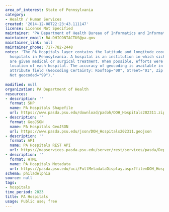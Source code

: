 ```yaml
---
area_of_interest: State of Pennsylvania
category:
- Health / Human Services
created: '2014-12-08T22:23:43.111147'
license: License Not Specified
maintainer: 'PA Department of Health Bureau of Informatics and Information Technology'
maintainer_email: RA-DHICONTACTUS@pa.gov
maintainer_link: null
maintainer_phone: 717-782-2448
notes: 'The PA Hospitals layer contains the latitude and longitude coordinates of 
  hospitals in Pennsylvania. A hospital is an institution in which sick or injured persons 
  are given medical or surgical treatment. When possible, efforts were made to confirm the rooftop
  location of each hospital. The accuracy of geocoding is available in Geocoding Certainty
  attribute field (Geocoding Certainty: Rooftop="00", Street="01", Zip Centroid="04",
  Not geocoded="99").'
  
modified: null
organization: PA Department of Health
resources:
- description: ''
  format: SHP
  name: PA Hospitals Shapefile
  url: https://www.pasda.psu.edu/download/padoh/DOH_Hospitals202311.zip
- description: ''
  format: GeoJSON
  name: PA Hospitals GeoJSON
  url: https://www.pasda.psu.edu/json/DOH_Hospitals202311.geojson
- description: ''
  format: API
  name: PA Hospitals REST API
  url: https://mapservices.pasda.psu.edu/server/rest/services/pasda/DepHealth/MapServer
- description: ''
  format: HTML
  name: PA Hospitals Metadata
  url: https://pasda.psu.edu/uci/FullMetadataDisplay.aspx?file=DOH_Hospitals202311.xml
schema: philadelphia
source: null
tags: 
- hospitals
time_period: 2023
title: PA Hospitals
usage: Public use; free
---
```

